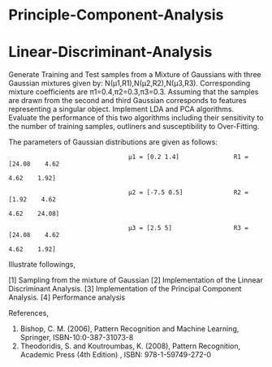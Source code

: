 # Principle-Component-Analysis
# Linear-Discriminant-Analysis

Generate Training and Test samples from a Mixture of Gaussians with three Gaussian mixtures given by: N(µ1,R1),N(µ2,R2),N(µ3,R3).
Corresponding mixture coefficients are π1=0.4,π2=0.3,π3=0.3. Assuming that the samples are drawn from the second and third Gaussian corresponds to features representing a singular object. Implement LDA and PCA algorithms. Evaluate the performance of this two algorithms including their sensitivity to the number of training samples, outliners and susceptibility to Over-Fitting.     

The parameters of Gaussian distributions are given as follows: 

                                     µ1 = [0.2 1.4]               R1 = [24.08    4.62               
                                                                         4.62    1.92]

                                     µ2 = [-7.5 0.5]              R2 = [1.92    4.62               
                                                                        4.62    24.08]
                                                                                                           
                                     µ3 = [2.5 5]                 R3 = [24.08    4.62               
                                                                         4.62    1.92]

Illustrate followings, 

[1] Sampling from the mixture of Gaussian
[2] Implementation of the Linnear Discriminant Analysis. 
[3] Implementation of the Principal Component Analysis. 
[4] Performance analysis


References,  

1) Bishop, C. M. (2006), Pattern Recognition and Machine Learning, Springer, ISBN-10:0-387-31073-8
2) Theodoridis, S. and Koutroumbas, K. (2008), Pattern Recognition, Academic Press (4th Edition) , ISBN: 978-1-59749-272-0  
